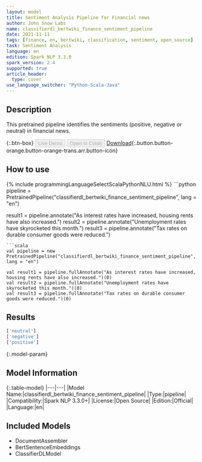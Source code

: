 ```yaml
---
layout: model
title: Sentiment Analysis Pipeline for Financial news
author: John Snow Labs
name: classifierdl_bertwiki_finance_sentiment_pipeline
date: 2021-11-11
tags: [finance, en, bertwiki, classification, sentiment, open_source]
task: Sentiment Analysis
language: en
edition: Spark NLP 3.3.0
spark_version: 2.4
supported: true
article_header:
  type: cover
use_language_switcher: "Python-Scala-Java"
---
```


## Description

This pretrained pipeline identifies the sentiments (positive, negative or neutral) in financial news.

{:.btn-box}
<button class="button button-orange" disabled>Live Demo</button>
<button class="button button-orange" disabled>Open in Colab</button>
[Download](https://s3.amazonaws.com/auxdata.johnsnowlabs.com/public/models/classifierdl_bertwiki_finance_sentiment_pipeline_en_3.3.0_2.4_1636617651675.zip){:.button.button-orange.button-orange-trans.arr.button-icon}

## How to use



<div class="tabs-box" markdown="1">
{% include programmingLanguageSelectScalaPythonNLU.html %}
```python
pipeline = PretrainedPipeline("classifierdl_bertwiki_finance_sentiment_pipeline", lang = "en")

result1 = pipeline.annotate("As interest rates have increased, housing rents have also increased.")
result2 = pipeline.annotate("Unemployment rates have skyrocketed this month.")
result3 = pipeline.annotate("Tax rates on durable consumer goods were reduced.")
```
```scala
val pipeline = new PretrainedPipeline("classifierdl_bertwiki_finance_sentiment_pipeline", lang = "en")

val result1 = pipeline.fullAnnotate("As interest rates have increased, housing rents have also increased.")(0)
val result2 = pipeline.fullAnnotate("Unemployment rates have skyrocketed this month.")(0)
val result3 = pipeline.fullAnnotate("Tax rates on durable consumer goods were reduced.")(0)
```
</div>

## Results

```bash
['neutral']
['negative']
['positive']
```

{:.model-param}
## Model Information

{:.table-model}
|---|---|
|Model Name:|classifierdl_bertwiki_finance_sentiment_pipeline|
|Type:|pipeline|
|Compatibility:|Spark NLP 3.3.0+|
|License:|Open Source|
|Edition:|Official|
|Language:|en|

## Included Models

- DocumentAssembler
- BertSentenceEmbeddings
- ClassifierDLModel